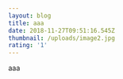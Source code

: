 ```yaml
---
layout: blog
title: aaa
date: 2018-11-27T09:51:16.545Z
thumbnail: /uploads/image2.jpg
rating: '1'
---
```

aaa
